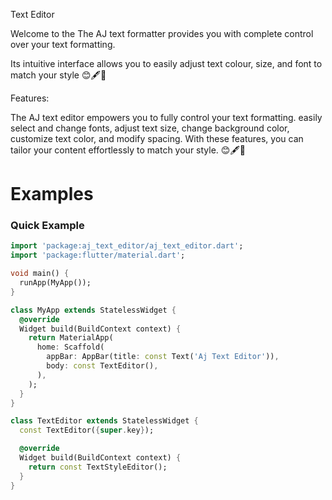 Text Editor

Welcome to the The AJ text formatter provides you with complete control over your text formatting.

Its intuitive interface allows you to easily adjust text colour, size, and font to match your style
😊🖋️📝

Features:

The AJ text editor empowers you to fully control your text formatting. 
easily select and change fonts,
adjust text size, 
change background color, 
customize text color, and modify spacing. 
With these features, you can tailor your content effortlessly to match your style. 😊🖋️📝

# Examples

### Quick Example

```dart
import 'package:aj_text_editor/aj_text_editor.dart';
import 'package:flutter/material.dart';

void main() {
  runApp(MyApp());
}

class MyApp extends StatelessWidget {
  @override
  Widget build(BuildContext context) {
    return MaterialApp(
      home: Scaffold(
        appBar: AppBar(title: const Text('Aj Text Editor')),
        body: const TextEditor(),
      ),
    );
  }
}

class TextEditor extends StatelessWidget {
  const TextEditor({super.key});

  @override
  Widget build(BuildContext context) {
    return const TextStyleEditor();
  }
}
```


